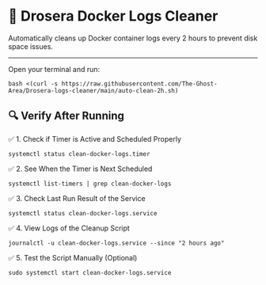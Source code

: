 # 🐳 Drosera Docker Logs Cleaner

Automatically cleans up Docker container logs every 2 hours to prevent disk space issues.

--------------------------------------------
Open your terminal and run:

    bash <(curl -s https://raw.githubusercontent.com/The-Ghost-Area/Drosera-logs-cleaner/main/auto-clean-2h.sh)

 🔍 Verify After Running
---------------------------------------------------
✅ 1. Check if Timer is Active and Scheduled Properly

    systemctl status clean-docker-logs.timer
    

✅ 2. See When the Timer is Next Scheduled

    systemctl list-timers | grep clean-docker-logs
    
    
✅ 3. Check Last Run Result of the Service

    systemctl status clean-docker-logs.service


✅ 4. View Logs of the Cleanup Script

    journalctl -u clean-docker-logs.service --since "2 hours ago"

    
✅ 5. Test the Script Manually (Optional)

    sudo systemctl start clean-docker-logs.service

    


